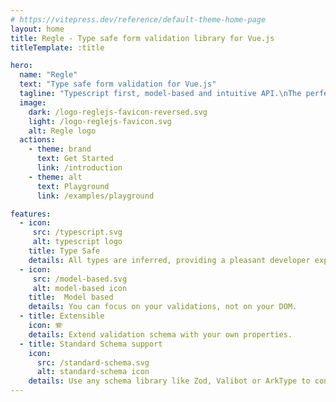 ```yaml
---
# https://vitepress.dev/reference/default-theme-home-page
layout: home
title: Regle - Type safe form validation library for Vue.js
titleTemplate: :title

hero:
  name: "Regle"
  text: "Type safe form validation for Vue.js"
  tagline: "Typescript first, model-based and intuitive API.\nThe perfect evolution of Vuelidate."
  image:
    dark: /logo-reglejs-favicon-reversed.svg
    light: /logo-reglejs-favicon.svg
    alt: Regle logo
  actions:
    - theme: brand
      text: Get Started
      link: /introduction
    - theme: alt
      text: Playground
      link: /examples/playground

features:
  - icon: 
     src: /typescript.svg
     alt: typescript logo
    title: Type Safe
    details: All types are inferred, providing a pleasant developer experience.
  - icon: 
     src: /model-based.svg
     alt: model-based icon 
    title:  Model based
    details: You can focus on your validations, not on your DOM.
  - title: Extensible
    icon: 🪗
    details: Extend validation schema with your own properties.
  - title: Standard Schema support
    icon: 
      src: /standard-schema.svg
      alt: standard-schema icon
    details: Use any schema library like Zod, Valibot or ArkType to control your validations.
---
```


